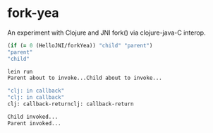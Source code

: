 # fork-yea

An experiment with Clojure and JNI fork() via clojure-java-C interop.

```clojure
(if (= 0 (HelloJNI/forkYea)) "child" "parent")
"parent"
"child"
```

```sh
lein run
Parent about to invoke...Child about to invoke...

"clj: in callback"
"clj: in callback"
clj: callback-returnclj: callback-return

Child invoked...
Parent invoked...
```
